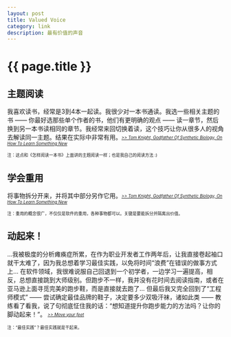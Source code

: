 ```yaml
---
layout: post
title: Valued Voice
category: link
description: 最有价值的声音
---
```

# {{ page.title }}


## 主题阅读
我喜欢读书，经常是3到4本一起读。我很少对一本书通读。我选一些相关主题的书 —— 你最好选那些单个作者的书，他们有更明确的观点 —— 读一章节，然后换到另一本书读相同的章节。我经常来回切换着读，这个技巧让你从很多人的视角去解读同一主题。结果在实际中非常有用。<i><sub><sup><a href="http://www.fastcompany.com/3000760/tom-knight-godfather-synthetic-biology-how-learn-something-new">>> Tom Knight, Godfather Of Synthetic Biology, On How To Learn Something New</a></sup></sub></i>

<sub><sup>注：这点和《怎样阅读一本书》上面讲的主题阅读一样；也是我自己的阅读方法 :)</sup></sub>


## 学会重用
将事物拆分开来，并将其中部分另作它用。<i><sub><sup><a href="http://www.fastcompany.com/3000760/tom-knight-godfather-synthetic-biology-how-learn-something-new">>> Tom Knight, Godfather Of Synthetic Biology, On How To Learn Something New</a></sup></sub></i>

<sub><sup>注：重用的概念很广，不仅仅是软件的重用，各种事物都可以。关键是要能拆分并隔离出价值。</sup></sub>


## 动起来！
...我被极度的分析瘫痪症所累，在作为职业开发者工作两年后，让我直接卷起袖口就干太难了，因为我总想着学习最佳实践，以免将时间“浪费”在错误的做事方式上... 在软件领域，我很难说服自己回退到一个初学者，一边学习一遍提高，相反，总想直接跳到大师级别。但跑步不一样，我并没有花时间去阅读指南，或者在亚马逊上面寻觅完美的跑步鞋，而是直接就去跑了... 但最后我又完全回到了“工程师模式” —— 尝试确定最佳品牌的鞋子，决定要多少双吸汗袜，诸如此类 —— 教练看了看我，说了句彻底怔住我的话：“想知道提升你跑步能力的方法吗？让你的脚动起来！”。 <i><sub><sup><a href="http://swanson.github.com/blog/2012/08/27/move-your-feet.htm">>> Move your feet</a></sup></sub></i>

<sub><sup>注：“最佳实践”？最佳实践就是干起来。</sup></sub>


